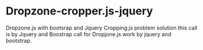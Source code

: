 # Dropzone-cropper.js-jquery
Dropzone.js with bootsrap and Jquery Cropping.js problem solution
this call is by Jquery and Boostrap call for Dropjone.js work by jquery and bootstrap.
